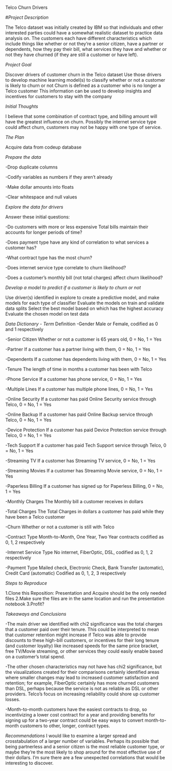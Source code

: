 Telco Churn Drivers

#*Project Description*


The Telco dataset was initially created by IBM so that individuals and other interested parties could have a somewhat realistic dataset to practice data analysis on. The customers each have different characteristics which include things like whether or not they’re a senior citizen, have a partner or dependents, how they pay their bill, what services they have and whether or not they have churned (if they are still a customer or have left).

*Project Goal*


Discover drivers of customer churn in the Telco dataset
Use those drivers to develop machine learning model(s) to classify whether or not a customer is likely to churn or not
Churn is defined as a customer who is no longer a Telco customer
This information can be used to develop insights and incentives for customers to stay with the company

*Initial Thoughts*


I believe that some combination of contract type, and billing amount will have the greatest influence on churn.
Possibly the internet service type could affect churn, customers may not be happy with one type of service. 

*The Plan*


Acquire data from codeup database

*Prepare the data*


-Drop duplicate columns

-Codify variables as numbers if they aren’t already

-Make dollar amounts into floats

-Clear whitespace and null values


*Explore the data for drivers* 


Answer these initial questions:

-Do customers with more or less expensive Total bills maintain their accounts for longer periods of time?

-Does payment type have any kind of correlation to what services a customer has?

-What contract type has the most churn?

-Does internet service type correlate to churn likelihood?

-Does a customer’s monthly bill (not total charges) affect churn likelihood?



*Develop a model to predict if a customer is likely to churn or not*

Use driver(s) identified in explore to create a predictive model, and make models for each type of classifier
Evaluate the models on train and validate data splits
Select the best model based on which has the highest accuracy
Evaluate the chosen model on test data


*Data Dictionary - Term*         Definition
-Gender
Male or Female, codified as 0 and 1 respectively

-Senior Citizen
Whether or not a customer is 65 years old, 0 = No, 1 = Yes

-Partner
If a customer has a partner living with them, 0 = No, 1 = Yes

-Dependents
If a customer has dependents living with them, 0 = No, 1 = Yes

-Tenure
The length of time in months a customer has been with Telco

-Phone Service
If a customer has phone service, 0 = No, 1 = Yes

-Multiple Lines
If a customer has multiple phone lines, 0 = No, 1 = Yes

-Online Security
If a customer has paid Online Security service through Telco, 0 = No, 1 = Yes

-Online Backup
If a customer has paid Online Backup service through Telco, 0 = No, 1 = Yes

-Device Protection
If a customer has paid Device Protection service through Telco, 0 = No, 1 = Yes

-Tech Support
If a customer has paid Tech Support service through Telco, 0 = No, 1 = Yes

-Streaming TV
If a customer has Streaming TV service, 0 = No, 1 = Yes

-Streaming Movies
If a customer has Streaming Movie service, 0 = No, 1 = Yes

-Paperless Billing
If a customer has signed up for Paperless Billing, 0 = No, 1 = Yes

-Monthly Charges
The Monthly bill a customer receives in dollars

-Total Charges
The Total Charges in dollars a customer has paid while they have been a Telco customer

-Churn
Whether or not a customer is still with Telco

-Contract Type
Month-to-Month, One Year, Two Year contracts codified as 0, 1, 2 respectively

-Internet Service Type
No internet, FiberOptic, DSL, codified as 0, 1, 2 respectively

-Payment Type
Mailed check, Electronic Check, Bank Transfer (automatic), Credit Card (automatic)
Codified as 0, 1, 2, 3 respectively



*Steps to Reproduce*

1.Clone this Reposition: Presentation and Acquire should be the only needed files
2.Make sure the files are in the same location and run the presentation notebook
3.Profit?


*Takeaways and Conclusions*


   -The main driver we identified with chi2 significance was the total charges that a customer paid over their tenure. This could be interpreted to mean that customer retention might increase if Telco was able to provide discounts to these high-bill customers, or incentives for their long tenure (and customer loyalty) like increased speeds for the same price bracket, free TV/Movie streaming, or other services they could easily enable based on a customer’s total spend. 


   -The other chosen characteristics may not have has chi2 significance, but the visualizations created for their comparisons certainly identified areas where smaller changes may lead to increased customer satisfaction and retention; for example, FiberOptic certainly has more churned customers than DSL, perhaps because the service is not as reliable as DSL or other providers. Telco’s focus on increasing reliability could shore up customer losses. 


   -Month-to-month customers have the easiest contracts to drop, so incentivizing a lower cost contract for a year and providing benefits for signing up for a two-year contract could be easy ways to convert month-to-month customers to other, longer, contract types. 


*Recommendations*
  I would like to examine a larger spread and crosstabulation of a larger number of variables.
  Perhaps its possible that being partnerless and a senior citizen is the most reliable customer
  type, or maybe they’re the most likely to shop around for the most effective use of their
  dollars. I’m sure there are a few unexpected correlations that would be interesting to discover. 
